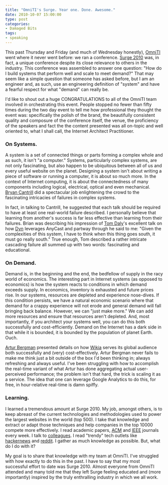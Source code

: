 ```yaml
---
title: "OmniTI's Surge. Year one. Done. Awesome."
date: 2010-10-07 15:00:00
type: post
categories:
- Damaged Bits
tags:
- speaking
---
```


<p>This past Thursday and Friday (and much of Wednesday honestly), <a href="https://omniti.com/">OmniTI</a> went where it never went before: we ran a conference. <a href="https://omniti.com/surge/2010">Surge 2010</a> was, in fact, a unique conference despite its close relevance to others in the industry. This conference was assembled to answer one question: "How do I build systems that perform well and scale to meet demand?" That may seem like a simple question that someone has asked before, but I am an engineer and, as such, use an engineering definition of "system" and have a fearful respect for what "demand" can really be.</p>  <p>I'd like to shout out a huge CONGRATULATIONS to all of the OmniTI team involved in orchestrating this event. People stopped no fewer than fifty times during the two day event to tell me how professional they thought the event was: specifically the polish of the brand, the beautifully consistent quality and composure of the conference itself, the venue, the proficiency of the speakers and fact the the content presented was all on-topic and well oriented to, what I shall call, the Internet Architect Practitioner.</p>  <h3>On Systems.</h3>  <p>A system is a set of connected things or parts forming a complex whole and as such, it isn't "a computer."  Systems, particularly complex systems, are not only fascinating, but also happen to be ubiquitous between all of us and every useful website on the planet.  Designing a system isn't about writing a piece of software or running a computer, it is about so much more.  In the context of Internet computing, it is about the connectedness of many components including logical, electrical, optical and even mechanical. <a href="https://dtrace.org/blogs/bmc">Bryan Cantrill</a> did a spectacular job enlightening the crowd to the fascinating intricacies of failures in complex systems.</p>  <p>In fact, in talking to Cantrill, he suggested that each talk should be required to have at least one real-world failure described.  I personally believe that learning from another's success is far less effective than learning from their failures.  Brian was describing his impression of <a href="https://dyn.com/why-dyn/leadership-team/tom-daly">Tom Daly</a>'s excellent talk on how <a href="https://dyn.com/enterprise-dynect-platform">Dyn</a> leverages AnyCast and partway through he said to me: "Given the complexities of this system, I have to think when this thing goes south, it must go really south."  True enough, Tom described a rather intricate cascading failure all summed up with two words: fascinating and educational.</p>  <h3>On Demand.</h3>  <p>Demand is, in the beginning and the end, the bedfellow of supply in the racy world of economics.  The interesting part in Internet systems (as opposed to economics) is how the system reacts to conditions in which demand exceeds supply.  In economics, inventory is exhausted and future prices rise.  In our systems, resources are depleted and experience nose-dives.  If this condition persists, we have a natural economic scenario where that demand for a crappy experience will not erode and general demand will fall bringing back balance.  However, we can "just make more." We can add more resources and ensure that resources aren't depleted. And, most importantly, if you architect your systems well, you can do this both successfully and cost-efficiently.  Demand on the Internet has a dark side in that while it is bounded, it is bounded by the population of planet Earth.  Ouch.</p>  <p><a href="https://twitter.com/#!/crucially">Artur Bergman</a> presented details on how <a href="https://www.wikia.com/Wikia">Wikia</a> serves its global audience both successfully and (very) cost-effectively. Artur Bergman never fails to make me think just a bit outside of the box I'd been thinking in; always refreshing and always useful.  I've been struggling with how to accomplish the real-time variant of what Artur has done aggregating actual user-perceived performance; the problem isn't that hard, the trick is scaling it as a service. The idea that one can leverage Google Analytics to do this, for free, in hour-relative real-time is damn spiffy.</p>  <h3>Learning.</h3>  <p>I learned a tremendous amount at Surge 2010. My job, amongst others, is to keep abreast of the current technologies and methodologies used to power the largest websites in the world (top 500). I take that knowledge and extract or adapt those techniques and help companies in the top 10000 compete more effectively.  I read academic papers, <a href="https://acm.org/">ACM</a> and <a href="https://ieee.org/">IEEE</a> journals every week. I talk to <a href="https://omniti.com/is">colleagues</a>. I read "trendy" tech outlets like <a href="https://news.ycombinator.com/">hackernews</a> and <a href="https://www.reddit.com/r/technology/">reddit</a>. I gather as much knowledge as possible. But, what do I do with it?</p>  <p>My goal is to share that knowledge with my team at OmniTI. I've struggled with how exactly to do this in the past. I have to say that my most successful effort to date was Surge 2010.  Almost everyone from OmniTI attended and many told me that they left Surge feeling educated and (more importantly) inspired by the truly enthralling industry in which we all work.</p>
